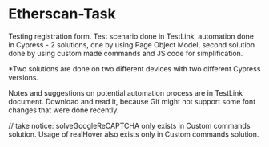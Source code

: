 # Etherscan-Task
Testing registration form. Test scenario done in TestLink, automation done in Cypress - 2 solutions, one by using Page Object Model, second solution done by using custom made commands and JS code for simplification.

*Two solutions are done on two different devices with two different Cypress versions.


Notes and suggestions on potential automation process are in TestLink document. Download and read it, because Git might not support some font changes that were done recently.


//  take notice: solveGoogleReCAPTCHA only exists in Custom commands solution. Usage of realHover also exists only in Custom commands solution.

